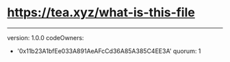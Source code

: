 # https://tea.xyz/what-is-this-file
---
version: 1.0.0
codeOwners:
  - '0x11b23A1bfEe033A891AeAFcCd36A85A385C4EE3A'
quorum: 1
